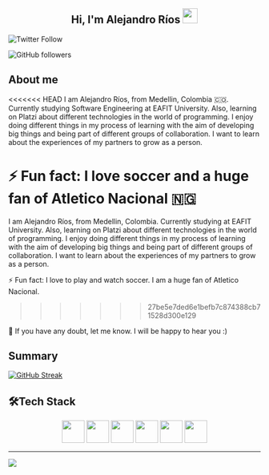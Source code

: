 <h2 align="center">Hi, I'm Alejandro Ríos <img src="https://user-images.githubusercontent.com/39955420/147578264-bae0526c-028a-49d2-8af8-d08bb4edbd2a.gif" height="30" width="30"></h2>

![Twitter Follow](https://img.shields.io/twitter/follow/alejoriosm04?style=social)

![GitHub followers](https://img.shields.io/github/followers/alejoriosm04?style=social)


<h2>About me</h2>

<<<<<<< HEAD
I am Alejandro Ríos, from Medellin, Colombia 🇨🇴. Currently studying Software Engineering at EAFIT University. Also, learning on Platzi about different technologies in the world of programming. I enjoy doing different things in my process of learning with the aim of developing big things and being part of different groups of collaboration. I want to learn about the experiences of my partners to grow as a person.

⚡ Fun fact: I love soccer and a huge fan of Atletico Nacional 🇳🇬
=======
I am Alejandro Ríos, from Medellin, Colombia. Currently studying at EAFIT University. Also, learning on Platzi about different technologies in the world of programming. I enjoy doing different things in my process of learning with the aim of developing big things and being part of different groups of collaboration. I want to learn about the experiences of my partners to grow as a person.

⚡ Fun fact: I love to play and watch soccer. I am a huge fan of Atletico Nacional.
>>>>>>> 27be5e7ded6e1befb7c874388cb71528d300e129

💬 If you have any doubt, let me know. I will be happy to hear you :)

<h2>Summary</h2>

[![GitHub Streak](https://github-readme-streak-stats.herokuapp.com/?user=alejoriosm04)](https://git.io/streak-stats)

<h2>🛠Tech Stack</h2>

<p align="center">
  <img src='https://i.imgur.com/gVTO8ZP.png' height='45px'/>
  <img src='https://i.imgur.com/wbTg8xd.png' height='45px'/>
  <img src='https://i.imgur.com/7hdX1jD.png' height='45px'/>
  <img src='https://i.imgur.com/uow0KiB.png' height='45px'/>
  <img src='https://i.imgur.com/fJrmIow.png' height='45px'/>
  <img src='https://i.imgur.com/CPDOg0q.png' height='45px'/>
</p>
<hr>
<img align="center" src="https://github-readme-stats.vercel.app/api/top-langs/?username=alejoriosm04&hide=css,assembly,scilab,less&langs_count=10&show_icons=true&theme=prussian&layout=compact&hide_border=true&count_private=true">
